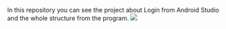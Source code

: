 In this repository you can see the project about Login  from Android Studio and the whole structure from the program.
![](https://i.imgur.com/x2NHUI1.png)

